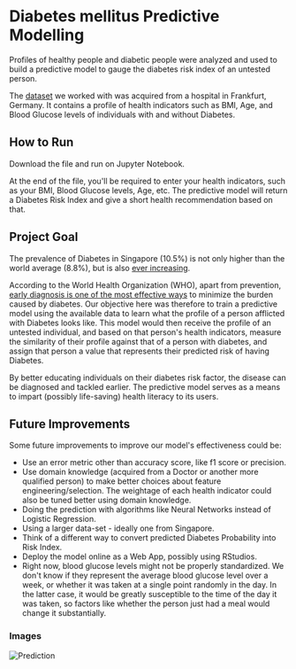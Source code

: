 # Diabetes mellitus Predictive Modelling
Profiles of healthy people and diabetic people were analyzed and used to build a predictive model to gauge the diabetes risk index of an untested person.

The [dataset](https://www.kaggle.com/johndasilva/diabetes/downloads/diabetes.zip/1) we worked with was acquired from a hospital in Frankfurt, Germany. It contains a profile of health indicators such as BMI, Age, and Blood Glucose levels of individuals with and without Diabetes.

## How to Run
Download the file and run on Jupyter Notebook.

At the end of the file, you'll be required to enter your health indicators, such as your BMI, Blood Glucose levels, Age, etc. The predictive model will return a Diabetes Risk Index and give a short health recommendation based on that.

## Project Goal

The prevalence of Diabetes in Singapore (10.5%) is not only higher than the world average (8.8%), but is also [ever increasing](https://www.healthhub.sg/a-z/diseases-and-conditions/626/diabetes). 

According to the World Health Organization (WHO), apart from prevention, [early diagnosis is one of the most effective ways](https://www.who.int/en/news-room/fact-sheets/detail/diabetes) to minimize the burden caused by diabetes. Our objective here was therefore to train a predictive model using the available data to learn what the profile of a person afflicted with Diabetes looks like. This model would then receive the profile of an untested individual, and based on that person's health indicators, measure the similarity of their profile against that of a person with diabetes, and assign that person a value that represents their predicted risk of having Diabetes.

By better educating individuals on their diabetes risk factor, the disease can be diagnosed and tackled earlier. The predictive model serves as a means to impart (possibly life-saving) health literacy to its users.

## Future Improvements

Some future improvements to improve our model's effectiveness could be:
- Use an error metric other than accuracy score, like f1 score or precision.
- Use domain knowledge (acquired from a Doctor or another more qualified person) to make better choices about feature engineering/selection. The weightage of each health indicator could also be tuned better using domain knowledge.
- Doing the prediction with algorithms like Neural Networks instead of Logistic Regression. 
- Using a larger data-set - ideally one from Singapore.
- Think of a different way to convert predicted Diabetes Probability into Risk Index.
- Deploy the model online as a Web App, possibly using RStudios. 
- Right now, blood glucose levels might not be properly standardized. We don't know if they represent the average blood glucose level over a week, or whether it was taken at a single point randomly in the day. In the latter case, it would be greatly susceptible to the time of the day it was taken, so factors like whether the person just had a meal would change it substantially. 

### Images

![Prediction](https://i.gyazo.com/40c209e5563e2450e0c4150269405c9f.png)
